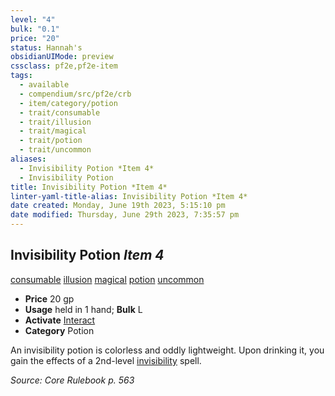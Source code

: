 ```yaml
---
level: "4"
bulk: "0.1"
price: "20"
status: Hannah's
obsidianUIMode: preview
cssclass: pf2e,pf2e-item
tags:
  - available
  - compendium/src/pf2e/crb
  - item/category/potion
  - trait/consumable
  - trait/illusion
  - trait/magical
  - trait/potion
  - trait/uncommon
aliases:
  - Invisibility Potion *Item 4*
  - Invisibility Potion
title: Invisibility Potion *Item 4*
linter-yaml-title-alias: Invisibility Potion *Item 4*
date created: Monday, June 19th 2023, 5:15:10 pm
date modified: Thursday, June 29th 2023, 7:35:57 pm
---
```


## Invisibility Potion *Item 4*

[consumable](rules/traits/consumable.md) [illusion](rules/traits/illusion.md) [magical](rules/traits/magical.md) [potion](rules/traits/potion.md) [uncommon](rules/traits/uncommon.md)

- **Price** 20 gp
- **Usage** held in 1 hand; **Bulk** L
- **Activate** [Interact](rules/actions/interact.md)
- **Category** Potion

An invisibility potion is colorless and oddly lightweight. Upon drinking it, you gain the effects of a 2nd-level [invisibility](compendium/spells/invisibility.md) spell.

*Source: Core Rulebook p. 563*
